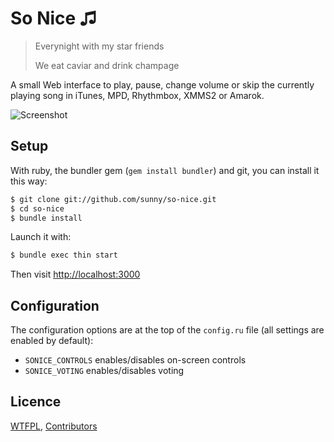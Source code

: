 So Nice ♫
=======

> Everynight with my star friends
>
> We eat caviar and drink champage

A small Web interface to play, pause, change volume or skip the currently
playing song in iTunes, MPD, Rhythmbox, XMMS2 or Amarok.

![Screenshot](https://github.com/sunny/so-nice/raw/gh-pages/screenshot.png)


Setup
-----

With ruby, the bundler gem (`gem install bundler`) and git, you can install it this way:

```bash
$ git clone git://github.com/sunny/so-nice.git
$ cd so-nice
$ bundle install
```

Launch it with:

```bash
$ bundle exec thin start
```

Then visit [http://localhost:3000](http://localhost:3000)


Configuration
-------------

The configuration options are at the top of the `config.ru` file (all settings are enabled by default):

- `SONICE_CONTROLS` enables/disables on-screen controls
- `SONICE_VOTING` enables/disables voting


Licence
-------

[WTFPL](http://sam.zoy.org/wtfpl/),
[Contributors](https://github.com/sunny/so-nice/contributors)

